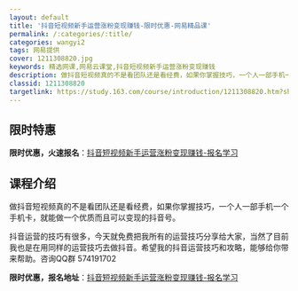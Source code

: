 ```yaml
---
layout: default
title: '抖音短视频新手运营涨粉变现赚钱-限时优惠-网易精品课'
permalink: /:categories/:title/
categories: wangyi2
tags: 网易提供
cover: 1211308820.jpg
keywords: 精选网课,网易云课堂,抖音短视频新手运营涨粉变现赚钱
description: 做抖音短视频真的不是看团队还是看经费，如果你掌握技巧，一个人一部手机一个手机卡，就能做一个优质而且可以变现的抖音号。抖音
classid: 1211308820
targetlink: https://study.163.com/course/introduction/1211308820.htm?share=1&shareId=1025206652&utm_campaign=share&utm_medium=iphoneShare&utm_source=&utm_u=1025206652
---
```


## 限时特惠

**限时优惠，火速报名**：[抖音短视频新手运营涨粉变现赚钱-报名学习](https://study.163.com/course/introduction/1211308820.htm?share=1&shareId=1025206652&utm_campaign=share&utm_medium=iphoneShare&utm_source=&utm_u=1025206652)

## 课程介绍

做抖音短视频真的不是看团队还是看经费，如果你掌握技巧，一个人一部手机一个手机卡，就能做一个优质而且可以变现的抖音号。

抖音运营的技巧有很多，今天就免费把我所有的运营技巧分享给大家，当然了目前我也是在用同样的运营技巧去做抖音。希望我的抖音运营技巧和攻略，能够给你带来帮助。咨询QQ群 574191702

**限时优惠，报名地址**：[抖音短视频新手运营涨粉变现赚钱-报名学习](https://study.163.com/course/introduction/1211308820.htm?share=1&shareId=1025206652&utm_campaign=share&utm_medium=iphoneShare&utm_source=&utm_u=1025206652)

